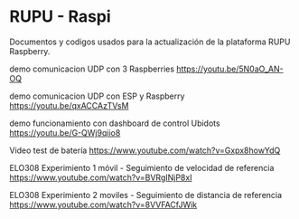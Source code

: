 # RUPU - Raspi
Documentos y codigos usados para la actualización de la plataforma RUPU Raspberry.

demo comunicacion UDP con 3 Raspberries
https://youtu.be/5N0aO_AN-OQ

demo comunicacion UDP con ESP y Raspberry
https://youtu.be/qxACCAzTVsM

demo funcionamiento con dashboard de control Ubidots
https://youtu.be/G-QWj9qiio8

Video test de batería
https://www.youtube.com/watch?v=Gxpx8howYdQ

ELO308 Experimiento 1 móvil - Seguimiento de velocidad de referencia
https://www.youtube.com/watch?v=BVRgINjP8xI

ELO308 Experimiento 2 moviles - Seguimiento de distancia de referencia
https://www.youtube.com/watch?v=8VVFACfJWik
